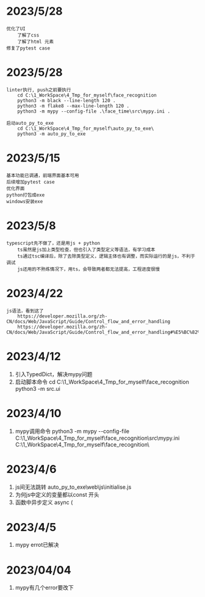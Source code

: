 # 2023/5/28
    优化了UI
        了解了css
        了解了html 元素
    修复了pytest case
# 2023/5/28
    linter执行, push之前要执行
        cd C:\1_WorkSpace\4_Tmp_for_myself\face_recognition
        python3 -m black --line-length 120 .
        python3 -m flake8 --max-line-length 120 .
        python3 -m mypy --config-file .\face_time\src\mypy.ini .

    启动auto_py_to_exe
        cd C:\1_WorkSpace\4_Tmp_for_myself\auto_py_to_exe\
        python3 -m auto_py_to_exe
# 2023/5/15
    基本功能已调通，前端界面基本可用
    后续增加pytest case
    优化界面
    python打包成exe
    windows安装exe

# 2023/5/8
    typescript先不做了，还是用js + python
        ts虽然是js加上类型检查，但也引入了类型定义等语法，有学习成本
        ts通过tsc编译后，除了去除类型定义，逻辑主体也有调整，而实际运行的是js，不利于调试
        js还用的不熟练情况下，用ts，会导致两者都无法提高，工程进度很慢

# 2023/4/22
    js语法，看到这了
        https://developer.mozilla.org/zh-CN/docs/Web/JavaScript/Guide/Control_flow_and_error_handling
        https://developer.mozilla.org/zh-CN/docs/Web/JavaScript/Guide/Control_flow_and_error_handling#%E5%BC%82%E5%B8%B8%E7%B1%BB%E5%9E%8B

# 2023/4/12
1. 引入TypedDict，解决mypy问题
2. 启动脚本命令
    cd C:\1_WorkSpace\4_Tmp_for_myself\face_recognition
    python3 -m src.ui


# 2023/4/10
1. mypy调用命令
    python3 -m mypy --config-file C:\1_WorkSpace\4_Tmp_for_myself\face_recognition\src\mypy.ini C:\1_WorkSpace\4_Tmp_for_myself\face_recognition\

# 2023/4/6
1. js间无法跳转 auto_py_to_exe\web\js\initialise.js
2. 为何js中定义的变量都以const 开头
3. 函数中异步定义
    async (

# 2023/4/5
1. mypy errot已解决

# 2023/04/04
1. mypy有几个error要改下